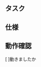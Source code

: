 <!--
不要な場合は削除してください
-->

## タスク

<!--
何を実装しますか？
-->

## 仕様

<!--
どのようにを実装しましたか？
-->

## 動作確認

 
[ ]動きましたか
<!--
何をチェックしましたか？
-->
